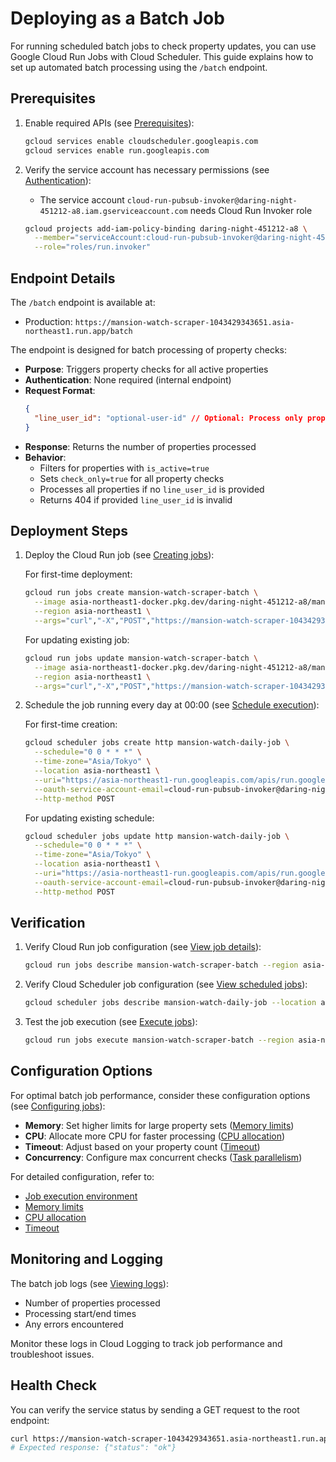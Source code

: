 # Deploying as a Batch Job

For running scheduled batch jobs to check property updates, you can use Google Cloud Run Jobs with Cloud Scheduler. This guide explains how to set up automated batch processing using the `/batch` endpoint.

## Prerequisites

1. Enable required APIs (see [Prerequisites](https://cloud.google.com/run/docs/execute/jobs-on-schedule#before-you-begin)):

   ```bash
   gcloud services enable cloudscheduler.googleapis.com
   gcloud services enable run.googleapis.com
   ```

2. Verify the service account has necessary permissions (see [Authentication](https://cloud.google.com/run/docs/execute/jobs-on-schedule#authentication)):
   - The service account `cloud-run-pubsub-invoker@daring-night-451212-a8.iam.gserviceaccount.com` needs Cloud Run Invoker role
   ```bash
   gcloud projects add-iam-policy-binding daring-night-451212-a8 \
     --member="serviceAccount:cloud-run-pubsub-invoker@daring-night-451212-a8.iam.gserviceaccount.com" \
     --role="roles/run.invoker"
   ```

## Endpoint Details

The `/batch` endpoint is available at:

- Production: `https://mansion-watch-scraper-1043429343651.asia-northeast1.run.app/batch`

The endpoint is designed for batch processing of property checks:

- **Purpose**: Triggers property checks for all active properties
- **Authentication**: None required (internal endpoint)
- **Request Format**:
  ```json
  {
    "line_user_id": "optional-user-id" // Optional: Process only properties for a specific user
  }
  ```
- **Response**: Returns the number of properties processed
- **Behavior**:
  - Filters for properties with `is_active=true`
  - Sets `check_only=true` for all property checks
  - Processes all properties if no `line_user_id` is provided
  - Returns 404 if provided `line_user_id` is invalid

## Deployment Steps

1. Deploy the Cloud Run job (see [Creating jobs](https://cloud.google.com/run/docs/create-jobs)):

   For first-time deployment:

   ```bash
   gcloud run jobs create mansion-watch-scraper-batch \
     --image asia-northeast1-docker.pkg.dev/daring-night-451212-a8/mansion-watch/mansion-watch-scraper:latest \
     --region asia-northeast1 \
     --args="curl","-X","POST","https://mansion-watch-scraper-1043429343651.asia-northeast1.run.app/batch","-H","Content-Type: application/json","-d","{}"
   ```

   For updating existing job:

   ```bash
   gcloud run jobs update mansion-watch-scraper-batch \
     --image asia-northeast1-docker.pkg.dev/daring-night-451212-a8/mansion-watch/mansion-watch-scraper:latest \
     --region asia-northeast1 \
     --args="curl","-X","POST","https://mansion-watch-scraper-1043429343651.asia-northeast1.run.app/batch","-H","Content-Type: application/json","-d","{}"
   ```

2. Schedule the job running every day at 00:00 (see [Schedule execution](https://cloud.google.com/run/docs/execute/jobs-on-schedule#schedule)):

   For first-time creation:

   ```bash
   gcloud scheduler jobs create http mansion-watch-daily-job \
     --schedule="0 0 * * *" \
     --time-zone="Asia/Tokyo" \
     --location asia-northeast1 \
     --uri="https://asia-northeast1-run.googleapis.com/apis/run.googleapis.com/v1/namespaces/daring-night-451212-a8/jobs/mansion-watch-scraper-batch:run" \
     --oauth-service-account-email=cloud-run-pubsub-invoker@daring-night-451212-a8.iam.gserviceaccount.com \
     --http-method POST
   ```

   For updating existing schedule:

   ```bash
   gcloud scheduler jobs update http mansion-watch-daily-job \
     --schedule="0 0 * * *" \
     --time-zone="Asia/Tokyo" \
     --location asia-northeast1 \
     --uri="https://asia-northeast1-run.googleapis.com/apis/run.googleapis.com/v1/namespaces/daring-night-451212-a8/jobs/mansion-watch-scraper-batch:run" \
     --oauth-service-account-email=cloud-run-pubsub-invoker@daring-night-451212-a8.iam.gserviceaccount.com \
     --http-method POST
   ```

## Verification

1. Verify Cloud Run job configuration (see [View job details](https://cloud.google.com/run/docs/manage-jobs#view-job)):

   ```bash
   gcloud run jobs describe mansion-watch-scraper-batch --region asia-northeast1
   ```

2. Verify Cloud Scheduler job configuration (see [View scheduled jobs](https://cloud.google.com/scheduler/docs/view-job)):

   ```bash
   gcloud scheduler jobs describe mansion-watch-daily-job --location asia-northeast1
   ```

3. Test the job execution (see [Execute jobs](https://cloud.google.com/run/docs/execute/jobs)):
   ```bash
   gcloud run jobs execute mansion-watch-scraper-batch --region asia-northeast1
   ```

## Configuration Options

For optimal batch job performance, consider these configuration options (see [Configuring jobs](https://cloud.google.com/run/docs/configuring/jobs)):

- **Memory**: Set higher limits for large property sets ([Memory limits](https://cloud.google.com/run/docs/configuring/memory-limits))
- **CPU**: Allocate more CPU for faster processing ([CPU allocation](https://cloud.google.com/run/docs/configuring/cpu))
- **Timeout**: Adjust based on your property count ([Timeout](https://cloud.google.com/run/docs/configuring/request-timeout))
- **Concurrency**: Configure max concurrent checks ([Task parallelism](https://cloud.google.com/run/docs/configuring/parallelism))

For detailed configuration, refer to:

- [Job execution environment](https://cloud.google.com/run/docs/configuring/execution-environments)
- [Memory limits](https://cloud.google.com/run/docs/configuring/memory-limits)
- [CPU allocation](https://cloud.google.com/run/docs/configuring/cpu)
- [Timeout](https://cloud.google.com/run/docs/configuring/request-timeout)

## Monitoring and Logging

The batch job logs (see [Viewing logs](https://cloud.google.com/run/docs/logging#viewing-logs)):

- Number of properties processed
- Processing start/end times
- Any errors encountered

Monitor these logs in Cloud Logging to track job performance and troubleshoot issues.

## Health Check

You can verify the service status by sending a GET request to the root endpoint:

```bash
curl https://mansion-watch-scraper-1043429343651.asia-northeast1.run.app
# Expected response: {"status": "ok"}
```
